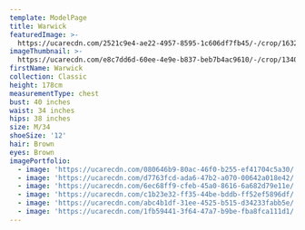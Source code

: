 ```yaml
---
template: ModelPage
title: Warwick
featuredImage: >-
  https://ucarecdn.com/2521c9e4-ae22-4957-8595-1c606df7fb45/-/crop/1632x1444/0,202/-/preview/
imageThumbnail: >-
  https://ucarecdn.com/e8c7dd6d-60ee-4e9e-b837-beb7b4ac9610/-/crop/1340x1727/175,313/-/preview/
firstName: Warwick
collection: Classic
height: 178cm
measurementType: chest
bust: 40 inches
waist: 34 inches
hips: 38 inches
size: M/34
shoeSize: '12'
hair: Brown
eyes: Brown
imagePortfolio:
  - image: 'https://ucarecdn.com/080646b9-80ac-46f0-b255-ef41704c5a30/'
  - image: 'https://ucarecdn.com/d7763fcd-ada6-47b2-a070-00642a018e42/'
  - image: 'https://ucarecdn.com/6ec68ff9-cfeb-45a0-8616-6a682d79e11e/'
  - image: 'https://ucarecdn.com/c1b23e32-ff35-44be-bddb-ff52ef5896df/'
  - image: 'https://ucarecdn.com/abc4b1df-31ee-4525-b515-d34233fabb5e/'
  - image: 'https://ucarecdn.com/1fb59441-3f64-47a7-b9be-fba8fca111d1/'
---
```


